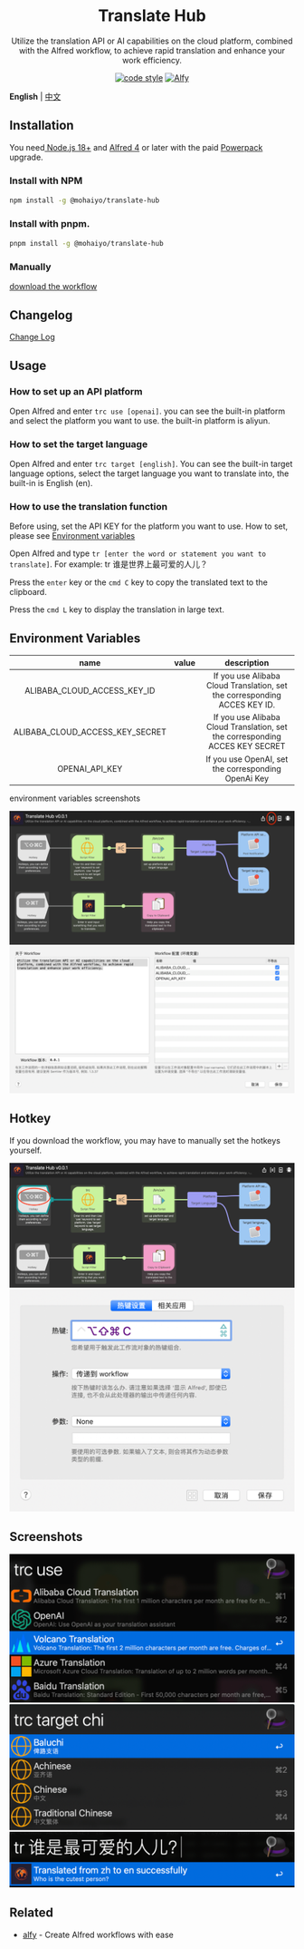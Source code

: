 <h1 align="center">
  Translate Hub
</h1>

<div align="center">
Utilize the translation API or AI capabilities on the cloud platform, combined with the Alfred workflow, to achieve rapid translation and enhance your work efficiency.

[![code style](https://antfu.me/badge-code-style.svg)](https://github.com/antfu/eslint-config) [![Alfy](https://img.shields.io/badge/Alfy-Sindre%20Sorhus-blue?color=black)](https://github.com/sindresorhus/alfy)

</div>

**English** | [中文](./README.zh-CN.md)

## Installation

You need[ Node.js 18+](https://nodejs.org/en) and [Alfred 4](https://www.alfredapp.com/) or later with the paid [Powerpack](https://www.alfredapp.com/powerpack/) upgrade.

### Install with NPM

```bash
npm install -g @mohaiyo/translate-hub
```

### Install with pnpm.

```bash
pnpm install -g @mohaiyo/translate-hub
```

### Manually

[download the workflow](https://github.com/mohaiyo/translate-hub/releases)

## Changelog

[Change Log](https://github.com/Mohaiyo/translate-hub/releases)

## Usage

### How to set up an API platform

Open Alfred and enter `trc use [openai]`. you can see the built-in platform and select the platform you want to use. the built-in platform is aliyun.

### How to set the target language

Open Alfred and enter `trc target [english]`. You can see the built-in target language options, select the target language you want to translate into, the built-in is English (en).

### How to use the translation function

Before using, set the API KEY for the platform you want to use. How to set, please see [Environment variables](#environment-variables)

Open Alfred and type `tr [enter the word or statement you want to translate]`. For example: tr 谁是世界上最可爱的人儿？

Press the `enter` key or the `cmd C` key to copy the translated text to the clipboard.

Press the `cmd L` key to display the translation in large text.

## Environment Variables

|              name               | value |                                 description                                  |
| :-----------------------------: | :---: | :--------------------------------------------------------------------------: |
|   ALIBABA_CLOUD_ACCESS_KEY_ID   |       |  If you use Alibaba Cloud Translation, set the corresponding ACCES KEY ID.   |
| ALIBABA_CLOUD_ACCESS_KEY_SECRET |       | If you use Alibaba Cloud Translation, set the corresponding ACCES KEY SECRET |
|         OPENAI_API_KEY          |       |             If you use OpenAI, set the corresponding OpenAi Key              |

environment variables screenshots

![env config](./public/media/workflow-env-config.png)
![env variable](./public/media/workflow-env-variable.png)

## Hotkey

If you download the workflow, you may have to manually set the hotkeys yourself.

![trc hotkey](./public/media/trc-hotkey.png)
![hotkey config](./public/media/hotkey-config.png)

## Screenshots

![trc use](./public/media/trc-use.png)
![trc use](./public/media/trc-target.png)
![trc use](./public/media/after-translated.png)

## Related

- [alfy](https://github.com/sindresorhus/alfy) - Create Alfred workflows with ease
